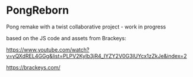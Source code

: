 # PongReborn

Pong remake with a twist
collaborative project - work in progress

based on the JS code and assets from Brackeys:

https://www.youtube.com/watch?v=yQXdREL4GGg&list=PLPV2KyIb3jR4_IYZY2V0G3IUYcx1zZkJe&index=2

https://brackeys.com/
